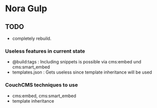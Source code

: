 # Nora Gulp

## TODO
- completely rebuild. 
### Useless features in current state
- @build:tags : Including snippets is possible via cms:embed und cms:smart_embed
- templates.json : Gets useless since template inheritance will be used

### CouchCMS techniques to use
- cms:embed, cms:smart_embed
- template inheritance
